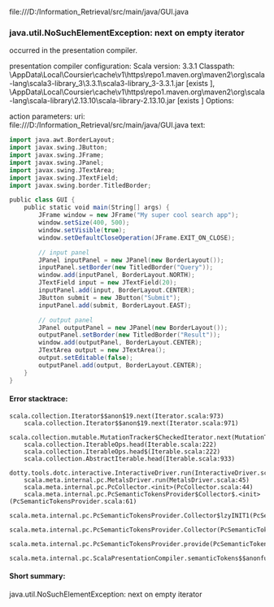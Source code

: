 file:///D:/Information_Retrieval/src/main/java/GUI.java
### java.util.NoSuchElementException: next on empty iterator

occurred in the presentation compiler.

presentation compiler configuration:
Scala version: 3.3.1
Classpath:
<HOME>\AppData\Local\Coursier\cache\v1\https\repo1.maven.org\maven2\org\scala-lang\scala3-library_3\3.3.1\scala3-library_3-3.3.1.jar [exists ], <HOME>\AppData\Local\Coursier\cache\v1\https\repo1.maven.org\maven2\org\scala-lang\scala-library\2.13.10\scala-library-2.13.10.jar [exists ]
Options:



action parameters:
uri: file:///D:/Information_Retrieval/src/main/java/GUI.java
text:
```scala
import java.awt.BorderLayout;
import javax.swing.JButton;
import javax.swing.JFrame;
import javax.swing.JPanel;
import javax.swing.JTextArea;
import javax.swing.JTextField;
import javax.swing.border.TitledBorder;

public class GUI {
    public static void main(String[] args) {
        JFrame window = new JFrame("My super cool search app");
        window.setSize(400, 500);
        window.setVisible(true);
        window.setDefaultCloseOperation(JFrame.EXIT_ON_CLOSE);

        // input panel
        JPanel inputPanel = new JPanel(new BorderLayout());
        inputPanel.setBorder(new TitledBorder("Query"));
        window.add(inputPanel, BorderLayout.NORTH);
        JTextField input = new JTextField(20);
        inputPanel.add(input, BorderLayout.CENTER);
        JButton submit = new JButton("Submit");
        inputPanel.add(submit, BorderLayout.EAST);

        // output panel
        JPanel outputPanel = new JPanel(new BorderLayout());
        outputPanel.setBorder(new TitledBorder("Result"));
        window.add(outputPanel, BorderLayout.CENTER);
        JTextArea output = new JTextArea();
        output.setEditable(false);
        outputPanel.add(output, BorderLayout.CENTER);
    }
}
```



#### Error stacktrace:

```
scala.collection.Iterator$$anon$19.next(Iterator.scala:973)
	scala.collection.Iterator$$anon$19.next(Iterator.scala:971)
	scala.collection.mutable.MutationTracker$CheckedIterator.next(MutationTracker.scala:76)
	scala.collection.IterableOps.head(Iterable.scala:222)
	scala.collection.IterableOps.head$(Iterable.scala:222)
	scala.collection.AbstractIterable.head(Iterable.scala:933)
	dotty.tools.dotc.interactive.InteractiveDriver.run(InteractiveDriver.scala:168)
	scala.meta.internal.pc.MetalsDriver.run(MetalsDriver.scala:45)
	scala.meta.internal.pc.PcCollector.<init>(PcCollector.scala:44)
	scala.meta.internal.pc.PcSemanticTokensProvider$Collector$.<init>(PcSemanticTokensProvider.scala:61)
	scala.meta.internal.pc.PcSemanticTokensProvider.Collector$lzyINIT1(PcSemanticTokensProvider.scala:61)
	scala.meta.internal.pc.PcSemanticTokensProvider.Collector(PcSemanticTokensProvider.scala:61)
	scala.meta.internal.pc.PcSemanticTokensProvider.provide(PcSemanticTokensProvider.scala:90)
	scala.meta.internal.pc.ScalaPresentationCompiler.semanticTokens$$anonfun$1(ScalaPresentationCompiler.scala:109)
```
#### Short summary: 

java.util.NoSuchElementException: next on empty iterator